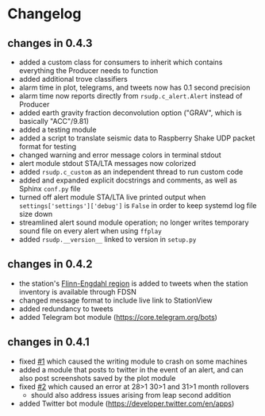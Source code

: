 # Changelog
## changes in 0.4.3
- added a custom class for consumers to inherit which contains everything the Producer needs to function
- added additional trove classifiers
- alarm time in plot, telegrams, and tweets now has 0.1 second precision
- alarm time now reports directly from `rsudp.c_alert.Alert` instead of Producer
- added earth gravity fraction deconvolution option ("GRAV", which is basically "ACC"/9.81)
- added a testing module
- added a script to translate seismic data to Raspberry Shake UDP packet format for testing
- changed warning and error message colors in terminal stdout
- alert module stdout STA/LTA messages now colorized
- added `rsudp.c_custom` as an independent thread to run custom code
- added and expanded explicit docstrings and comments, as well as Sphinx `conf.py` file
- turned off alert module STA/LTA live printed output when `settings['settings']['debug']` is `False` in order to keep systemd log file size down
- streamlined alert sound module operation; no longer writes temporary sound file on every alert when using `ffplay`
- added `rsudp.__version__` linked to version in `setup.py`

## changes in 0.4.2
- the station's [Flinn-Engdahl region](https://en.wikipedia.org/wiki/Flinn%E2%80%93Engdahl_regions) is added to tweets when the station inventory is available through FDSN
- changed message format to include live link to StationView
- added redundancy to tweets
- added Telegram bot module (https://core.telegram.org/bots)

## changes in 0.4.1
- fixed [#1](https://github.com/raspishake/rsudp/issues/1) which caused the writing module to crash on some machines
- added a module that posts to twitter in the event of an alert, and can also post screenshots saved by the plot module
- fixed [#2](https://github.com/raspishake/rsudp/issues/2) which caused an error at 28>1 30>1 and 31>1 month rollovers
    - should also address issues arising from leap second addition
- added Twitter bot module (https://developer.twitter.com/en/apps)
